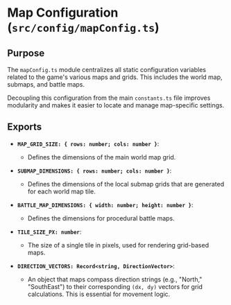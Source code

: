 # Map Configuration (`src/config/mapConfig.ts`)

## Purpose

The `mapConfig.ts` module centralizes all static configuration variables related to the game's various maps and grids. This includes the world map, submaps, and battle maps.

Decoupling this configuration from the main `constants.ts` file improves modularity and makes it easier to locate and manage map-specific settings.

## Exports

*   **`MAP_GRID_SIZE: { rows: number; cols: number }`**:
    *   Defines the dimensions of the main world map grid.

*   **`SUBMAP_DIMENSIONS: { rows: number; cols: number }`**:
    *   Defines the dimensions of the local submap grids that are generated for each world map tile.

*   **`BATTLE_MAP_DIMENSIONS: { width: number; height: number }`**:
    *   Defines the dimensions for procedural battle maps.

*   **`TILE_SIZE_PX: number`**:
    *   The size of a single tile in pixels, used for rendering grid-based maps.

*   **`DIRECTION_VECTORS: Record<string, DirectionVector>`**:
    *   An object that maps compass direction strings (e.g., "North," "SouthEast") to their corresponding `(dx, dy)` vectors for grid calculations. This is essential for movement logic.
